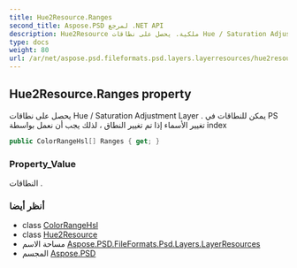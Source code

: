 ```yaml
---
title: Hue2Resource.Ranges
second_title: Aspose.PSD لمرجع .NET API
description: Hue2Resource ملكية. يحصل على نطاقات Hue / Saturation Adjustment Layer . يمكن للنطاقات في PS تغيير الأسماء إذا تم تغيير النطاق  لذلك يجب أن نعمل بواسطة index
type: docs
weight: 80
url: /ar/net/aspose.psd.fileformats.psd.layers.layerresources/hue2resource/ranges/
---
```

## Hue2Resource.Ranges property

يحصل على نطاقات Hue / Saturation Adjustment Layer . يمكن للنطاقات في PS تغيير الأسماء إذا تم تغيير النطاق ، لذلك يجب أن نعمل بواسطة index

```csharp
public ColorRangeHsl[] Ranges { get; }
```

### Property_Value

النطاقات .

### أنظر أيضا

* class [ColorRangeHsl](../../colorrangehsl/)
* class [Hue2Resource](../)
* مساحة الاسم [Aspose.PSD.FileFormats.Psd.Layers.LayerResources](../../hue2resource/)
* المجسم [Aspose.PSD](../../../)


